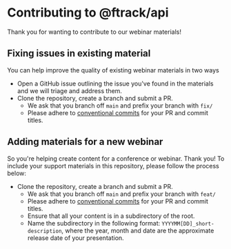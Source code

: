 # Contributing to @ftrack/api

Thank you for wanting to contribute to our webinar materials!

## Fixing issues in existing material

You can help improve the quality of existing webinar materials in two ways

- Open a GitHub issue outlining the issue you've found in the materials and we will triage and address them.
- Clone the repository, create a branch and submit a PR.
  - We ask that you branch off `main` and prefix your branch with `fix/`
  - Please adhere to [conventional commits](https://www.conventionalcommits.org/en/v1.0.0/) for your PR and commit titles.

## Adding materials for a new webinar

So you're helping create content for a conference or webinar. Thank you! To include your support materials in this repository, please follow the process below:

- Clone the repository, create a branch and submit a PR.
  - We ask that you branch off `main` and prefix your branch with `feat/`
  - Please adhere to [conventional commits](https://www.conventionalcommits.org/en/v1.0.0/) for your PR and commit titles.
  - Ensure that all your content is in a subdirectory of the root.
  - Name the subdirectory in the following format: `YYYYMM[DD]_short-description`, where the year, month and date are the approximate release date of your presentation.
